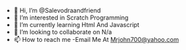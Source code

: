 - 👋 Hi, I’m @Salevodraandfriend
- 👀 I’m interested in Scratch Programming
- 🌱 I’m currently learning Html And Javascript
- 💞️ I’m looking to collaborate on N/a
- 📫 How to reach me -Email Me At Mrjohn700@yahoo.com

<!---
Salevodraandfriend/Salevodraandfriend is a ✨ special ✨ repository because its `README.md` (this file) appears on your GitHub profile.
You can click the Preview link to take a look at your changes.
--->
